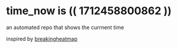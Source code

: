 # time_now is (( 1712458800862 ))

an automated repo that shows the currnent time

inspired by [breakingheatmap](https://github.com/breakingheatmap/breakingheatmap)